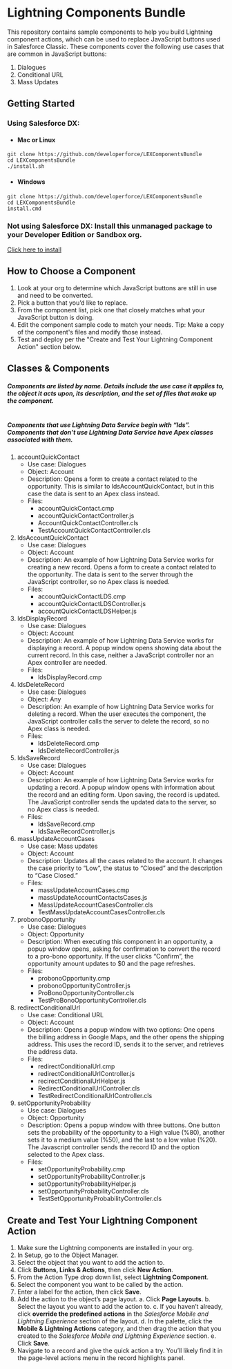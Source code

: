 # Lightning Components Bundle
This repository contains sample components to help you build Lightning component actions, which can be used to replace JavaScript buttons used in Salesforce Classic. These components cover the following use cases that are common in JavaScript buttons:
1. Dialogues
2. Conditional URL
3. Mass Updates

## Getting Started
### Using Salesforce DX:
* #### Mac or Linux
```
git clone https://github.com/developerforce/LEXComponentsBundle
cd LEXComponentsBundle
./install.sh
```
* #### Windows
```
git clone https://github.com/developerforce/LEXComponentsBundle
cd LEXComponentsBundle
install.cmd
```

### Not using Salesforce DX: Install this unmanaged package to your Developer Edition or Sandbox org.
[Click here to install](https://login.salesforce.com/packaging/installPackage.apexp?p0=04t1I000002y2Ih)

## How to Choose a Component
1. Look at your org to determine which JavaScript buttons are still in use and need to be converted.
2. Pick a button that you’d like to replace.
3. From the component list, pick one that closely matches what your JavaScript button is doing.
4. Edit the component sample code to match your needs. Tip: Make a copy of the component's files and modify those instead. 
5. Test and deploy per the "Create and Test Your Lightning Component Action" section below.

## Classes & Components
##### Components are listed by name. Details include the use case it applies to, the object it acts upon, its description, and the set of files that make up the component.
#
##### Components that use Lightning Data Service begin with “lds”. Components that don’t use Lightning Data Service have Apex classes associated with them.

1. accountQuickContact
    * Use case: Dialogues
    * Object: Account
    * Description: Opens a form to create a contact related to the opportunity. This is similar to ldsAccountQuickContact, but in this case the data is sent to an Apex class instead.
    * Files:
        * accountQuickContact.cmp
        * accountQuickContactController.js
        * AccountQuickContactController.cls
        * TestAccountQuickContactController.cls
2. ldsAccountQuickContact
    * Use case: Dialogues
    * Object: Account
    * Description: An example of how Lightning Data Service works for creating a new record. Opens a form to create a contact related to the opportunity. The data is sent to the server through the JavaScript controller, so no Apex class is needed.
    * Files:
        * accountQuickContactLDS.cmp
        * accountQuickContactLDSController.js
        * accountQuickContactLDSHelper.js
3. ldsDisplayRecord
    * Use case: Dialogues
    * Object: Account
    * Description: An example of how Lightning Data Service works for displaying a record. A popup window opens showing data about the current record. In this case, neither a JavaScript controller nor an Apex controller are needed.
    * Files: 
        * ldsDisplayRecord.cmp
4. ldsDeleteRecord
    * Use case: Dialogues
    * Object: Any
    * Description: An example of how Lightning Data Service works for deleting a record. When the user executes the component, the JavaScript controller calls the server to delete the record, so no Apex class is needed.
    * Files: 
        * ldsDeleteRecord.cmp
        * ldsDeleteRecordController.js
5. ldsSaveRecord
    * Use case: Dialogues
    * Object: Account
    * Description: An example of how Lightning Data Service works for updating a record. A popup window opens with information about the record and an editing form. Upon saving, the record is updated. The JavaScript controller sends the updated data to the server, so no Apex class is needed.
    * Files: 
        * ldsSaveRecord.cmp
        * ldsSaveRecordController.js
6. massUpdateAccountCases
    * Use case: Mass updates
    * Object: Account
    * Description: Updates all the cases related to the account. It changes the case priority to “Low”, the status to “Closed” and the description to “Case Closed.”
    * Files: 
        * massUpdateAccountCases.cmp
        * massUpdateAccountContactsCases.js
        * MassUpdateAccountCasesController.cls
        * TestMassUpdateAccountCasesController.cls
7. probonoOpportunity
    * Use case: Dialogues
    * Object: Opportunity
    * Description: When executing this component in an opportunity, a popup window opens, asking for confirmation to convert the record to a pro-bono opportunity. If the user clicks “Confirm”, the opportunity amount updates to $0 and the page refreshes.
    * Files: 
        * probonoOpportunity.cmp
        * probonoOpportunityController.js
        * ProBonoOpportunityController.cls
        * TestProBonoOpportunityController.cls
8. redirectConditionalUrl
    * Use case: Conditional URL
    * Object: Account
    * Description: Opens a popup window with two options: One opens the billing address in Google Maps, and the other opens the shipping address. This uses the record ID, sends it to the server, and retrieves the address data.
    * Files: 
        * redirectConditionalUrl.cmp
        * redirectConditionalUrlController.js
        * recirectConditionalUrlHelper.js
        * RedirectConditionalUrlController.cls
        * TestRedirectConditionalUrlController.cls
9. setOpportunityProbability
    * Use case: Dialogues
    * Object: Opportunity
    * Description: Opens a popup window with three buttons. One button sets the probability of the opportunity to a High value (%80), another sets it to a medium value (%50), and the last to a low value (%20). The Javascript controller sends the record ID and the option selected to the Apex class.
    * Files: 
        * setOpportunityProbability.cmp
        * setOpportunityProbabilityController.js
        * setOpportunityProbabilityHelper.js
        * setOpportunityProbabilityController.cls
        * TestSetOpportunityProbabilityController.cls

## Create and Test Your Lightning Component Action
1. Make sure the Lightning components are installed in your org.
2. In Setup, go to the Object Manager.
3. Select the object that you want to add the action to.
4. Click **Buttons, Links & Actions**, then click **New Action**.
5. From the Action Type drop down list, select **Lightning Component**.
6. Select the component you want to be called by the action.
7. Enter a label for the action, then click **Save**.
8. Add the action to the object’s page layout.
    a. Click **Page Layouts**.
    b. Select the layout you want to add the action to.
    c. If you haven’t already, click **override the predefined actions** in the *Salesforce Mobile and Lightning Experience* section of the layout.
    d. In the palette, click the **Mobile & Lightning Actions** category, and then drag the action that you created to the *Salesforce Mobile and Lightning Experience* section.
    e. Click **Save**.
9. Navigate to a record and give the quick action a try. You’ll likely find it in the page-level actions menu in the record highlights panel.